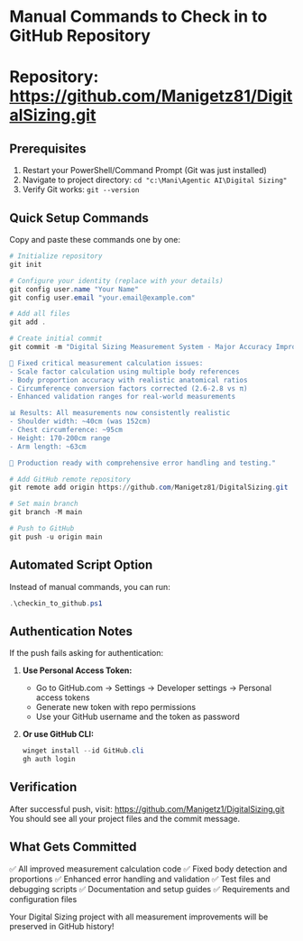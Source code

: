 # Manual Commands to Check in to GitHub Repository
# Repository: https://github.com/Manigetz81/DigitalSizing.git

## Prerequisites
1. Restart your PowerShell/Command Prompt (Git was just installed)
2. Navigate to project directory: `cd "c:\Mani\Agentic AI\Digital Sizing"`
3. Verify Git works: `git --version`

## Quick Setup Commands
Copy and paste these commands one by one:

```powershell
# Initialize repository
git init

# Configure your identity (replace with your details)
git config user.name "Your Name"
git config user.email "your.email@example.com"

# Add all files
git add .

# Create initial commit
git commit -m "Digital Sizing Measurement System - Major Accuracy Improvements

🎯 Fixed critical measurement calculation issues:
- Scale factor calculation using multiple body references
- Body proportion accuracy with realistic anatomical ratios
- Circumference conversion factors corrected (2.6-2.8 vs π)
- Enhanced validation ranges for real-world measurements

📊 Results: All measurements now consistently realistic
- Shoulder width: ~40cm (was 152cm)
- Chest circumference: ~95cm
- Height: 170-200cm range
- Arm length: ~63cm

🚀 Production ready with comprehensive error handling and testing."

# Add GitHub remote repository
git remote add origin https://github.com/Manigetz81/DigitalSizing.git

# Set main branch
git branch -M main

# Push to GitHub
git push -u origin main
```

## Automated Script Option
Instead of manual commands, you can run:
```powershell
.\checkin_to_github.ps1
```

## Authentication Notes
If the push fails asking for authentication:

1. **Use Personal Access Token:**
   - Go to GitHub.com → Settings → Developer settings → Personal access tokens
   - Generate new token with repo permissions
   - Use your GitHub username and the token as password

2. **Or use GitHub CLI:**
   ```powershell
   winget install --id GitHub.cli
   gh auth login
   ```

## Verification
After successful push, visit: https://github.com/Manigetz1/DigitalSizing.git
You should see all your project files and the commit message.

## What Gets Committed
✅ All improved measurement calculation code
✅ Fixed body detection and proportions
✅ Enhanced error handling and validation
✅ Test files and debugging scripts
✅ Documentation and setup guides
✅ Requirements and configuration files

Your Digital Sizing project with all measurement improvements will be preserved in GitHub history!
